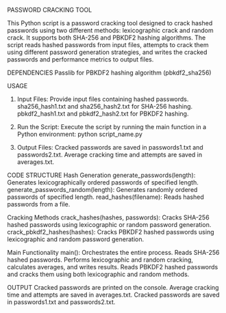 PASSWORD CRACKING TOOL

This Python script is a password cracking tool designed to crack hashed passwords using two different methods: lexicographic crack and random crack. It supports both SHA-256 and PBKDF2 hashing algorithms. The script reads hashed passwords from input files, attempts to crack them using different password generation strategies, and writes the cracked passwords and performance metrics to output files.

DEPENDENCIES
Passlib for PBKDF2 hashing algorithm (pbkdf2_sha256)

USAGE
1. Input Files: Provide input files containing hashed passwords.
sha256_hash1.txt and sha256_hash2.txt for SHA-256 hashing.
pbkdf2_hash1.txt and pbkdf2_hash2.txt for PBKDF2 hashing.

2. Run the Script: Execute the script by running the main function in a Python environment:
python script_name.py

3. Output Files:
Cracked passwords are saved in passwords1.txt and passwords2.txt.
Average cracking time and attempts are saved in averages.txt.

CODE STRUCTURE
Hash Generation
generate_passwords(length): Generates lexicographically ordered passwords of specified length.
generate_passwords_random(length): Generates randomly ordered passwords of specified length.
read_hashes(filename): Reads hashed passwords from a file.

Cracking Methods
crack_hashes(hashes, passwords): Cracks SHA-256 hashed passwords using lexicographic or random password generation.
crack_pbkdf2_hashes(hashes): Cracks PBKDF2 hashed passwords using lexicographic and random password generation.

Main Functionality
main(): Orchestrates the entire process.
Reads SHA-256 hashed passwords.
Performs lexicographic and random cracking, calculates averages, and writes results.
Reads PBKDF2 hashed passwords and cracks them using both lexicographic and random methods.

OUTPUT
Cracked passwords are printed on the console.
Average cracking time and attempts are saved in averages.txt.
Cracked passwords are saved in passwords1.txt and passwords2.txt.